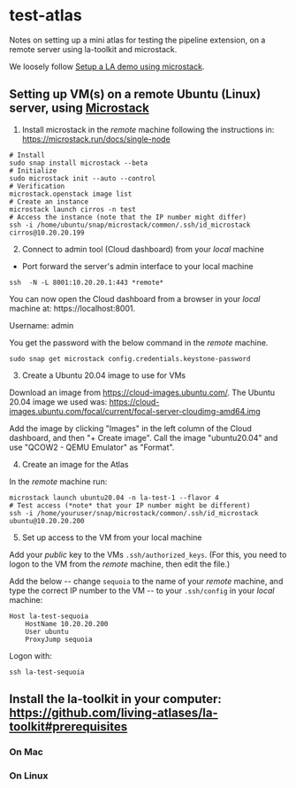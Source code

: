 # test-atlas
Notes on setting up a mini atlas for testing the pipeline extension, on a remote server using la-toolkit and microstack.

We loosely follow [Setup a LA demo using microstack](https://github.com/AtlasOfLivingAustralia/documentation/wiki/Setup-a-LA-demo-using-microstack).

## Setting up VM(s) on a remote Ubuntu (Linux) server, using [Microstack](https://microstack.run/docs/single-node)

1. Install microstack in the *remote* machine following the instructions in: https://microstack.run/docs/single-node
```
# Install
sudo snap install microstack --beta
# Initialize
sudo microstack init --auto --control
# Verification
microstack.openstack image list
# Create an instance
microstack launch cirros -n test
# Access the instance (note that the IP number might differ)
ssh -i /home/ubuntu/snap/microstack/common/.ssh/id_microstack cirros@10.20.20.199
```

2. Connect to admin tool (Cloud dashboard) from your *local* machine

* Port forward the server's admin interface to your local machine

```
ssh  -N -L 8001:10.20.20.1:443 *remote*
```

You can now open the Cloud dashboard from a browser in your *local* machine at: https://localhost:8001.

Username: admin

You get the password with the below command in the *remote* machine.

```
sudo snap get microstack config.credentials.keystone-password
```

3. Create a Ubuntu 20.04 image to use for VMs

Download an image from https://cloud-images.ubuntu.com/.
The Ubuntu 20.04 image we used was: https://cloud-images.ubuntu.com/focal/current/focal-server-cloudimg-amd64.img

Add the image by clicking "Images" in the left column of the Cloud dashboard, and then "+ Create image".
Call the image "ubuntu20.04" and use "QCOW2 - QEMU Emulator" as "Format".

4. Create an image for the Atlas

In the *remote* machine run:

```
microstack launch ubuntu20.04 -n la-test-1 --flavor 4 
# Test access (*note* that your IP number might be different)
ssh -i /home/youruser/snap/microstack/common/.ssh/id_microstack ubuntu@10.20.20.200
```

5. Set up access to the VM from your local machine

Add your *public* key to the VMs `.ssh/authorized_keys`.
(For this, you need to logon to the VM from the *remote* machine, then edit the file.)

Add the below -- change `sequoia` to the name of your *remote* machine, and type the correct IP number to the VM -- to your `.ssh/config` in your *local* machine:
```
Host la-test-sequoia
    HostName 10.20.20.200
    User ubuntu
    ProxyJump sequoia
```

Logon with:
```
ssh la-test-sequoia
```

## Install the la-toolkit in your computer: https://github.com/living-atlases/la-toolkit#prerequisites

### On Mac

### On Linux
